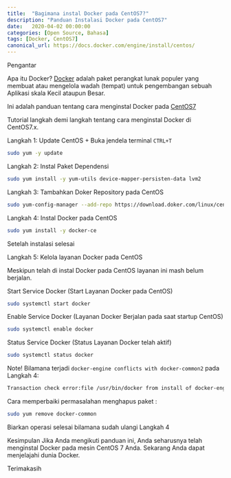```yaml
---
title:  "Bagimana instal Docker pada CentOS7?"
description: "Panduan Instalasi Docker pada CentOS7"
date:   2020-04-02 00:00:00
categories: [Open Source, Bahasa]
tags: [Docker, CentOS7]
canonical_url: https://docs.docker.com/engine/install/centos/
---
```


Pengantar

Apa itu Docker? [Docker](https://www.docker.com/) adalah paket perangkat lunak populer yang membuat atau mengelola wadah (tempat) untuk pengembangan sebuah Aplikasi skala Kecil ataupun Besar.

Ini adalah panduan tentang cara menginstal Docker pada [CentOS7](https://docs.docker.com/engine/install/centos/)

Tutorial langkah demi langkah tentang cara menginstal Docker di CentOS7.x.

Langkah 1: Update CentOS + Buka jendela terminal `CTRL+T`
```bash
sudo yum -y update
```

Langkah 2: Instal Paket Dependensi 
```bash
sudo yum install -y yum-utils device-mapper-persisten-data lvm2
```

Langkah 3: Tambahkan Doker Repository pada CentOS
```bash
sudo yum-config-manager --add-repo https://download.doker.com/linux/centos/docker-ce.repo
```

Langkah 4: Instal Docker pada CentOS
```bash
sudo yum install -y docker-ce
```

Setelah instalasi selesai

Langkah 5: Kelola layanan Docker pada CentOS

Meskipun telah di instal Docker pada CentOS layanan ini mash belum berjalan.

Start Service Docker (Start Layanan Docker pada CentOS)
```bash
sudo systemctl start docker
```
Enable Service Docker (Layanan Docker Berjalan pada saat startup CentOS)
```bash
sudo systemctl enable docker
```
Status Service Docker (Status Layanan Docker telah aktif)
```bash 
sudo systemctl status docker
```


Note! Bilamana terjadi `docker-engine conflicts with docker-common2` pada Langkah 4:
```bash
Transaction check error:file /usr/bin/docker from install of docker-engine-1.13.0-1.el7.centos.x86_64 conflicts with file from package docker-common-2:1.10.3-59.el7.centos.x86_64
```
Cara memperbaiki permasalahan menghapus paket :
```bash
sudo yum remove docker-common
```
Biarkan operasi selesai bilamana sudah ulangi Langkah 4

Kesimpulan
Jika Anda mengikuti panduan ini, Anda seharusnya telah menginstal Docker pada mesin CentOS 7 Anda. Sekarang Anda dapat menjelajahi dunia Docker.

Terimakasih





